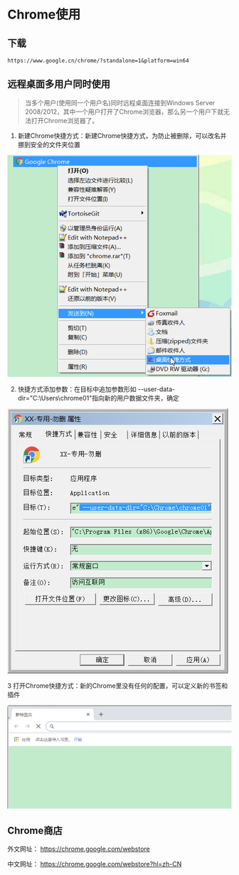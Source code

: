 # Chrome使用

## 下载

```
https://www.google.cn/chrome/?standalone=1&platform=win64
```

## 远程桌面多用户同时使用
> 当多个用户(使用同一个用户名)同时远程桌面连接到Windows Server 2008/2012，其中一个用户打开了Chrome浏览器，那么另一个用户下就无法打开Chrome浏览器了。

1. 新建Chrome快捷方式：新建Chrome快捷方式，为防止被删除，可以改名并挪到安全的文件夹位置

![](./res/link.png)

2. 快捷方式添加参数：在目标中追加参数形如 --user-data-dir="C:\Users\chrome01"指向新的用户数据文件夹，确定

![](./res/param.png)

3 打开Chrome快捷方式：新的Chrome里没有任何的配置，可以定义新的书签和插件

![](./res/new.png)

## Chrome商店
外文网址： https://chrome.google.com/webstore

中文网址： https://chrome.google.com/webstore?hl=zh-CN
